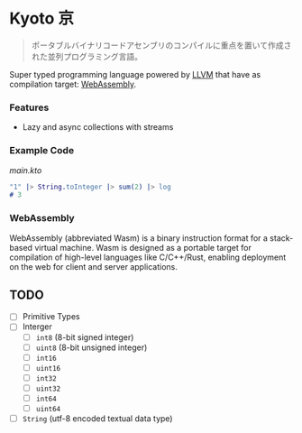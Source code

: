 # Kyoto 京

> ポータブルバイナリコードアセンブリのコンパイルに重点を置いて作成された並列プログラミング言語。

Super typed programming language powered by [LLVM](https://en.wikipedia.org/wiki/LLVM) that have as compilation target: [WebAssembly](https://webassembly.org).

### Features

- Lazy and async collections with streams

### Example Code

*main.kto*

```erl
"1" |> String.toInteger |> sum(2) |> log
# 3
```

### WebAssembly

WebAssembly (abbreviated Wasm) is a binary instruction format for a stack-based virtual machine. Wasm is designed as a portable target for compilation of high-level languages like C/C++/Rust, enabling deployment on the web for client and server applications.

## TODO

- [ ] Primitive Types
 - [ ] Interger
   - [ ] `int8` (8-bit signed integer)
   - [ ] `uint8` (8-bit unsigned integer)
   - [ ] `int16`
   - [ ] `uint16`
   - [ ] `int32`
   - [ ] `uint32`
   - [ ] `int64`
   - [ ] `uint64`
 - [ ] `String` (utf-8 encoded textual data type)
